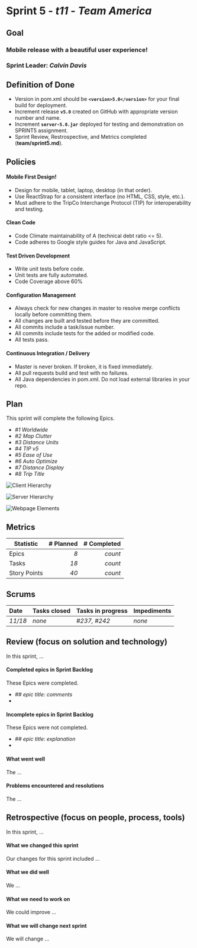# Sprint 5 - *t11* - *Team America*

## Goal

### Mobile release with a beautiful user experience!
### Sprint Leader: *Calvin Davis*

## Definition of Done

* Version in pom.xml should be **`<version>5.0</version>`** for your final build for deployment.
* Increment release **`v5.0`** created on GitHub with appropriate version number and name.
* Increment **`server-5.0.jar`** deployed for testing and demonstration on SPRINT5 assignment.
* Sprint Review, Restrospective, and Metrics completed (**team/sprint5.md**).


## Policies

#### Mobile First Design!
* Design for mobile, tablet, laptop, desktop (in that order).
* Use ReactStrap for a consistent interface (no HTML, CSS, style, etc.).
* Must adhere to the TripCo Interchange Protocol (TIP) for interoperability and testing.
#### Clean Code
* Code Climate maintainability of A (technical debt ratio <= 5).
* Code adheres to Google style guides for Java and JavaScript.
#### Test Driven Development
* Write unit tests before code.
* Unit tests are fully automated.
* Code Coverage above 60%
#### Configuration Management
* Always check for new changes in master to resolve merge conflicts locally before committing them.
* All changes are built and tested before they are committed.
* All commits include a task/issue number.
* All commits include tests for the added or modified code.
* All tests pass.
#### Continuous Integration / Delivery 
* Master is never broken.  If broken, it is fixed immediately.
* All pull requests build and test with no failures.
* All Java dependencies in pom.xml.  Do not load external libraries in your repo. 


## Plan

This sprint will complete the following Epics.

* *#1 Worldwide*
* *#2 Map Clutter*
* *#3 Distance Units*
* *#4 TIP v5*
* *#5 Ease of Use*
* *#6 Auto Optimize*
* *#7 Distance Display*
* *#8 Trip Title*

![Client Hierarchy](/team/images/SP4_Client_Hierarchy.jpg?raw=true "Client Hierarchy")

![Server Hierarchy](/team/images/SP4_Server_Hierarchy.jpg?raw=true "Server Hierarchy")

![Webpage Elements](/team/images/SP4_Client_Component_Layout.jpg?raw=true "Webpage Elements")

## Metrics

| Statistic | # Planned | # Completed |
| --- | ---: | ---: |
| Epics | *8* | *count* |
| Tasks |  *18*   | *count* | 
| Story Points |  *40*  | *count* | 


## Scrums

| Date | Tasks closed  | Tasks in progress | Impediments |
| :--- | :--- | :--- | :--- |
| *11/18* | *none* | *#237, #242* | *none* | 


## Review (focus on solution and technology)

In this sprint, ...

#### Completed epics in Sprint Backlog 

These Epics were completed.

* *## epic title: comments*
* 

#### Incomplete epics in Sprint Backlog 

These Epics were not completed.

* *## epic title: explanation*
*

#### What went well

The ...


#### Problems encountered and resolutions

The ...


## Retrospective (focus on people, process, tools)

In this sprint, ...

#### What we changed this sprint

Our changes for this sprint included ...

#### What we did well

We ...

#### What we need to work on

We could improve ...

#### What we will change next sprint 

We will change ...
